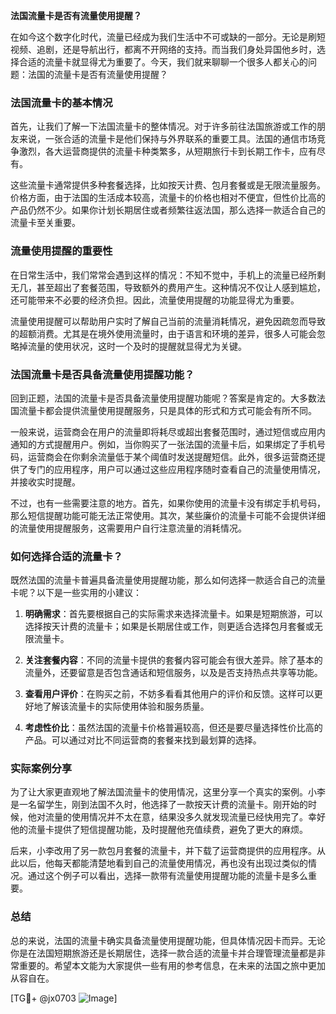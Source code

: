 **法国流量卡是否有流量使用提醒？**

在如今这个数字化时代，流量已经成为我们生活中不可或缺的一部分。无论是刷短视频、追剧，还是导航出行，都离不开网络的支持。而当我们身处异国他乡时，选择合适的流量卡就显得尤为重要了。今天，我们就来聊聊一个很多人都关心的问题：法国的流量卡是否有流量使用提醒？

### 法国流量卡的基本情况

首先，让我们了解一下法国流量卡的整体情况。对于许多前往法国旅游或工作的朋友来说，一张合适的流量卡是他们保持与外界联系的重要工具。法国的通信市场竞争激烈，各大运营商提供的流量卡种类繁多，从短期旅行卡到长期工作卡，应有尽有。

这些流量卡通常提供多种套餐选择，比如按天计费、包月套餐或是无限流量服务。价格方面，由于法国的生活成本较高，流量卡的价格也相对不便宜，但性价比高的产品仍然不少。如果你计划长期居住或者频繁往返法国，那么选择一款适合自己的流量卡至关重要。

### 流量使用提醒的重要性

在日常生活中，我们常常会遇到这样的情况：不知不觉中，手机上的流量已经所剩无几，甚至超出了套餐范围，导致额外的费用产生。这种情况不仅让人感到尴尬，还可能带来不必要的经济负担。因此，流量使用提醒的功能显得尤为重要。

流量使用提醒可以帮助用户实时了解自己当前的流量消耗情况，避免因疏忽而导致的超额消费。尤其是在境外使用流量时，由于语言和环境的差异，很多人可能会忽略掉流量的使用状况，这时一个及时的提醒就显得尤为关键。

### 法国流量卡是否具备流量使用提醒功能？

回到正题，法国的流量卡是否具备流量使用提醒功能呢？答案是肯定的。大多数法国流量卡都会提供流量使用提醒服务，只是具体的形式和方式可能会有所不同。

一般来说，运营商会在用户的流量即将耗尽或超出套餐范围时，通过短信或应用内通知的方式提醒用户。例如，当你购买了一张法国的流量卡后，如果绑定了手机号码，运营商会在你剩余流量低于某个阈值时发送提醒短信。此外，很多运营商还提供了专门的应用程序，用户可以通过这些应用程序随时查看自己的流量使用情况，并接收实时提醒。

不过，也有一些需要注意的地方。首先，如果你使用的流量卡没有绑定手机号码，那么短信提醒功能可能无法正常使用。其次，某些廉价的流量卡可能不会提供详细的流量使用提醒服务，这需要用户自行注意流量的消耗情况。

### 如何选择合适的流量卡？

既然法国的流量卡普遍具备流量使用提醒功能，那么如何选择一款适合自己的流量卡呢？以下是一些实用的小建议：

1. **明确需求**：首先要根据自己的实际需求来选择流量卡。如果是短期旅游，可以选择按天计费的流量卡；如果是长期居住或工作，则更适合选择包月套餐或无限流量卡。

2. **关注套餐内容**：不同的流量卡提供的套餐内容可能会有很大差异。除了基本的流量外，还要留意是否包含通话和短信服务，以及是否支持热点共享等功能。

3. **查看用户评价**：在购买之前，不妨多看看其他用户的评价和反馈。这样可以更好地了解该流量卡的实际使用体验和服务质量。

4. **考虑性价比**：虽然法国的流量卡价格普遍较高，但还是要尽量选择性价比高的产品。可以通过对比不同运营商的套餐来找到最划算的选择。

### 实际案例分享

为了让大家更直观地了解法国流量卡的使用情况，这里分享一个真实的案例。小李是一名留学生，刚到法国不久时，他选择了一款按天计费的流量卡。刚开始的时候，他对流量的使用情况并不太在意，结果没多久就发现流量已经快用完了。幸好他的流量卡提供了短信提醒功能，及时提醒他充值续费，避免了更大的麻烦。

后来，小李改用了另一款包月套餐的流量卡，并下载了运营商提供的应用程序。从此以后，他每天都能清楚地看到自己的流量使用情况，再也没有出现过类似的情况。通过这个例子可以看出，选择一款带有流量使用提醒功能的流量卡是多么重要。

### 总结

总的来说，法国的流量卡确实具备流量使用提醒功能，但具体情况因卡而异。无论你是在法国短期旅游还是长期居住，选择一款合适的流量卡并合理管理流量都是非常重要的。希望本文能为大家提供一些有用的参考信息，在未来的法国之旅中更加从容自在。

[TG💪+ @jx0703 ![Image](https://github.com/user-attachments/assets/dbca1d08-cadb-493c-b0ec-ad6f7a83f270)]
